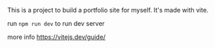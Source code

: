 This is a project to build a portfolio site for myself. It's made with vite.

run `npm run dev` to run dev server

more info https://vitejs.dev/guide/ 